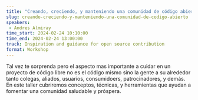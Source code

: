```yaml
---
title: "Creando, creciendo, y manteniendo una comunidad de código abierto"
slug: creando-creciendo-y-manteniendo-una-comunidad-de-codigo-abierto
speakers:
 - Andres Almiray
time_start: 2024-02-24 10:10:00
time_end: 2024-02-24 13:00:00
track: Inspiration and guidance for open source contribution
format: Workshop
---
```


Tal vez te sorprenda pero el aspecto mas importante a cuidar en un proyecto de código libre no es el código mismo sino la gente a su alrededor tanto colegas, aliados, usuarios, consumidoers, patrocinadores, y demás. En este taller cubriremos conceptos, técnicas, y herramientas que ayudan a fomentar una comunidad saludable y próspera.